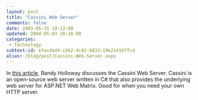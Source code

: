 ```yaml
---
layout: post
title: "Cassini Web Server"
comments: false
date: 2003-05-15 19:13:00
updated: 2004-05-03 20:38:00
categories:
 - Technology
subtext-id: efacdad4-cb62-4c42-b833-19e214197fcd
alias: /blog/post/Cassini-Web-Server.aspx
---
```



In [this article](http://www.devx.com/dotnet/Article/11711), Randy Holloway discusses the Cassini Web Server. Cassini is an open-source web server written in C# that also provides the underlying web server for ASP.NET Web Matrix. Good for when you need your own HTTP server.
